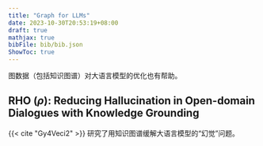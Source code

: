 ```yaml
---
title: "Graph for LLMs"
date: 2023-10-30T20:53:19+08:00
draft: true
mathjax: true
bibFile: bib/bib.json
ShowToc: true
---
```




图数据（包括知识图谱）对大语言模型的优化也有帮助。

## RHO ($\rho$): Reducing Hallucination in Open-domain Dialogues with Knowledge Grounding

{{< cite "Gy4Veci2" >}} 研究了用知识图谱缓解大语言模型的“幻觉”问题。